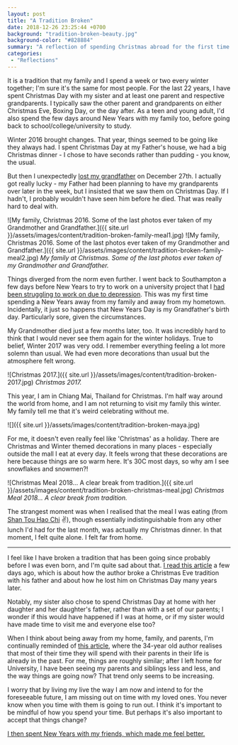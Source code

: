 ```yaml
---
layout: post
title: "A Tradition Broken"
date: 2018-12-26 23:25:44 +0700
background: "tradition-broken-beauty.jpg"
background-color: "#828884"
summary: "A reflection of spending Christmas abroad for the first time."
categories:
 - "Reflections"
---
```


It is a tradition that my family and I spend a week or two every winter together; I'm sure it's the same for most people. For the last 22 years, I have spent Christmas Day with my sister and at least one parent and respective grandparents. I typically saw the other parent and grandparents on either Christmas Eve, Boxing Day, or the day after. As a teen and young adult, I'd also spend the few days around New Years with my family too, before going back to school/college/university to study. 

Winter 2016 brought changes. That year, things seemed to be going like they always had. I spent Christmas Day at my Father's house, we had a big Christmas dinner - I chose to have seconds rather than pudding - you know, the usual.   

But then I unexpectedly [lost my grandfather](/the-grip-of-depression/#death-in-the-family) on December 27th. I actually got really lucky - my Father had been planning to have my grandparents over later in the week, but I insisted that we saw them on Christmas Day. If I hadn't, I probably wouldn't have seen him before he died. That was really hard to deal with.

![My family, Christmas 2016. Some of the last photos ever taken of my Grandmother and  Grandfather.]({{ site.url }}/assets/images/content/tradition-broken-family-meal1.jpg)
![My family, Christmas 2016. Some of the last photos ever taken of my Grandmother and Grandfather.]({{ site.url }}/assets/images/content/tradition-broken-family-meal2.jpg)
*My family at Christmas. Some of the last photos ever taken of my Grandmother and  Grandfather.*

Things diverged from the norm even further. I went back to Southampton a few days before New Years to try to work on a university project that I [had been struggling to work on due to depression](/the-grip-of-depression/#the-group-project). This was my first time spending a New Years away from my family and away from my hometown. Incidentally, it just so happens that New Years Day is my Grandfather's birth day. Particularly sore, given the circumstances. 

My Grandmother died just a few months later, too. It was incredibly hard to think that I would never see them again for the winter holidays. True to belief, Winter 2017 was very odd. I remember everything feeling a lot more solemn than usual. We had even more decorations than usual but the atmosphere felt wrong.

![Christmas 2017.]({{ site.url }}/assets/images/content/tradition-broken-2017.jpg)
*Christmas 2017.*

This year, I am in Chiang Mai, Thailand for Christmas. I'm half way around the world from home, and I am not returning to visit my family this winter. My family tell me that it's weird celebrating without me.

![]({{ site.url }}/assets/images/content/tradition-broken-maya.jpg)

For me, it doesn't even really feel like 'Christmas' as a holiday. There are Christmas and Winter themed decorations in many places - especially outside the mall I eat at every day. It feels wrong that these decorations are here because things are so warm here. It's 30C most days, so why am I see snowflakes and snowmen?!

![Christmas Meal 2018... A clear break from tradition.]({{ site.url }}/assets/images/content/tradition-broken-christmas-meal.jpg)
*Christmas Meal 2018... A clear break from tradition.*

The strangest moment was when I realised that the meal I was eating (from [Shan Tou Hao Chi](/chilling-in-chiang-mai/#places-to-eat) :v:), though essentially indistinguishable from any other lunch I'd had for the last month, was actually my Christmas dinner. In that moment, I felt quite alone. I felt far from home.

<hr class="divider"/>

I feel like I have broken a tradition that has been going since probably before I was even born, and I'm quite sad about that. [I read this article](https://www.bbc.co.uk/news/stories-42426094) a few days ago, which is about how the author broke a Christmas Eve tradition with his father and about how he lost him on Christmas Day many years later.

Notably, my sister also chose to spend Christmas Day at home with her daughter and her daughter's father, rather than with a set of our parents; I wonder if this would have happened if I was at home, or if my sister would have made time to visit me and everyone else too? 

When I think about being away from my home, family, and parents, I'm continually reminded of [this article](https://waitbutwhy.com/2015/12/the-tail-end.html), where the 34-year old author realises that most of their time they will spend with their parents in their life is already in the past. For me, things are roughly similar; after I left home for University, I have been seeing my parents and siblings less and less, and the way things are going now? That trend only seems to be increasing. 

I worry that by living my live the way I am now and intend to for the foreseeable future, I am missing out on time with my loved ones. You never know when you time with them is going to run out. I think it's important to be mindful of how you spend your time. But perhaps it's also important to accept that things change? 

<a href="/hiking-new-year/" class="cta">I then spent New Years with my friends, which made me feel better.</a>


 
